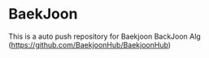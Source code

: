 # BaekJoon
This is a auto push repository for Baekjoon 
BackJoon Alg
(https://github.com/BaekjoonHub/BaekjoonHub)

